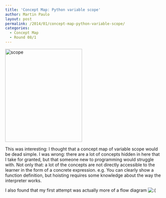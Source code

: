```yaml
---
title: 'Concept Map: Python variable scope'
author: Martin Paulo
layout: post
permalink: /2014/01/concept-map-python-variable-scope/
categories:
  - Concept Map
  - Round 08/1
---
```

[<img class="alignnone size-medium wp-image-5633" alt="scope" src="http://teaching.software-carpentry.org/wp-content/uploads/2014/01/scope-248x300.jpg" width="248" height="300" />][1]

This was interesting: I thought that a concept map of variable scope would be dead simple. I was wrong: there are a lot of concepts hidden in here that I take for granted, but that someone new to programming would struggle with. Not only that: a lot of the concepts are not directly accessible to the learner in the form of a concrete expression. e.g. You can clearly show a function definition, but hoisting requires some knowledge about the way the interpreter works.

I also found that my first attempt was actually more of a flow diagram <img src="http://localhost:8080/wp-includes/images/smilies/icon_sad.gif" alt=":(" class="wp-smiley" />

 [1]: http://teaching.software-carpentry.org/wp-content/uploads/2014/01/scope.jpg